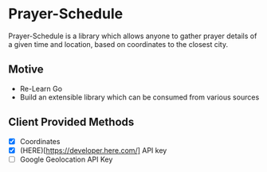 # Prayer-Schedule

Prayer-Schedule is a library which allows anyone to gather prayer details of a given time and location, based on coordinates to the closest city.

## Motive
- Re-Learn Go
- Build an extensible library which can be consumed from various sources

## Client Provided Methods
- [x] Coordinates
- [x] (HERE)[https://developer.here.com/] API key
- [ ] Google Geolocation API Key
